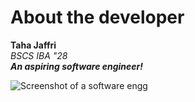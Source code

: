 # About the developer
**Taha Jaffri**\
*BSCS IBA "28*\
***An aspiring software engineer!***


![Screenshot of a software engg](https://images.cointelegraph.com/cdn-cgi/image/format=auto,onerror=redirect,quality=90,width=1434/https://s3.cointelegraph.com/uploads/2023-01/158029af-a86a-402f-a5b5-e915cc69f138.JPG)
